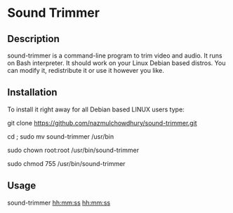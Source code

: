 # Sound Trimmer

## Description

sound-trimmer is a command-line program to trim video and audio. It runs on Bash interpreter. It should work on your Linux Debian based distros. You can modify it, redistribute it or use it however you like.

## Installation

To install it right away for all Debian based LINUX users type:

git clone https://github.com/nazmulchowdhury/sound-trimmer.git
  
cd ; sudo mv sound-trimmer /usr/bin
  
sudo chown root:root /usr/bin/sound-trimmer
  
sudo chmod 755 /usr/bin/sound-trimmer

## Usage

sound-trimmer <filename> <hh:mm:ss> <hh:mm:ss>
